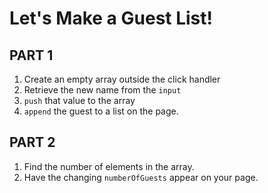 # Let's Make a Guest List!

## PART 1

1. Create an empty array outside the click handler
2. Retrieve the new name from the `input`
3. `push` that value to the array
4. `append` the guest to a list on the page.

## PART 2

1. Find the number of elements in the array.
2. Have the changing `numberOfGuests` appear on your page.